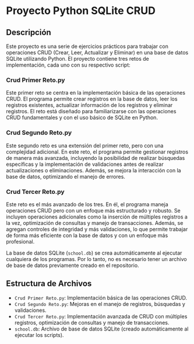 
# Proyecto Python SQLite CRUD

## Descripción

Este proyecto es una serie de ejercicios prácticos para trabajar con operaciones CRUD (Crear, Leer, Actualizar y Eliminar) en una base de datos SQLite utilizando Python. El proyecto contiene tres retos de implementación, cada uno con su respectivo script:

### **Crud Primer Reto.py**
Este primer reto se centra en la implementación básica de las operaciones CRUD. El programa permite crear registros en la base de datos, leer los registros existentes, actualizar información de los registros y eliminar registros. El reto está diseñado para familiarizarse con las operaciones CRUD fundamentales y con el uso básico de SQLite en Python.

### **Crud Segundo Reto.py**
Este segundo reto es una extensión del primer reto, pero con una complejidad adicional. En este reto, el programa permite gestionar registros de manera más avanzada, incluyendo la posibilidad de realizar búsquedas específicas y la implementación de validaciones antes de realizar actualizaciones o eliminaciones. Además, se mejora la interacción con la base de datos, optimizando el manejo de errores.

### **Crud Tercer Reto.py**
Este reto es el más avanzado de los tres. En él, el programa maneja operaciones CRUD pero con un enfoque más estructurado y robusto. Se incluyen operaciones adicionales como la inserción de múltiples registros a la vez, optimización de consultas y manejo de transacciones. Además, se agregan controles de integridad y más validaciones, lo que permite trabajar de forma más eficiente con la base de datos y con un enfoque más profesional.

La base de datos SQLite (`school.db`) se crea automáticamente al ejecutar cualquiera de los programas. Por lo tanto, no es necesario tener un archivo de base de datos previamente creado en el repositorio.

## Estructura de Archivos

- `Crud Primer Reto.py`: Implementación básica de las operaciones CRUD.
- `Crud Segundo Reto.py`: Mejoras en el manejo de registros, búsquedas y validaciones.
- `Crud Tercer Reto.py`: Implementación avanzada de CRUD con múltiples registros, optimización de consultas y manejo de transacciones.
- `school.db`: Archivo de base de datos SQLite (creado automáticamente al ejecutar los scripts).
